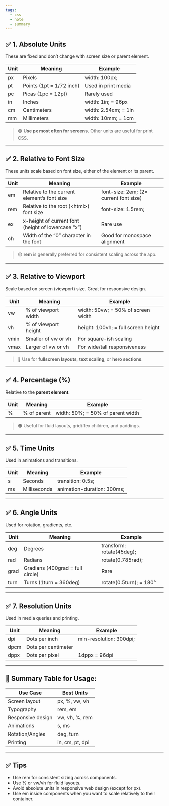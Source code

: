 ```yaml
---
tags:
  - css
  - note
  - summary
---
```


## **✅ 1. Absolute Units**

These are fixed and don’t change with screen size or parent element.

|**Unit**|**Meaning**|**Example**|
|---|---|---|
|px|Pixels|width: 100px;|
|pt|Points (1pt = 1/72 inch)|Used in print media|
|pc|Picas (1pc = 12pt)|Rarely used|
|in|Inches|width: 1in; = 96px|
|cm|Centimeters|width: 2.54cm; = 1in|
|mm|Millimeters|width: 10mm; = 1cm|

> 🟢 **Use px most often for screens.** Other units are useful for print CSS.

---

## **✅ 2. Relative to Font Size**

These units scale based on font size, either of the element or its parent.

|**Unit**|**Meaning**|**Example**|
|---|---|---|
|em|Relative to the current element’s font size|font-size: 2em; (2× current font size)|
|rem|Relative to the root (\<html>) font size|font-size: 1.5rem;|
|ex|x-height of current font (height of lowercase “x”)|Rare use|
|ch|Width of the “0” character in the font|Good for monospace alignment|

> 🟡 **rem** is generally preferred for consistent scaling across the app.

---

## **✅ 3. Relative to Viewport**

Scale based on screen (viewport) size. Great for responsive design.

|**Unit**|**Meaning**|**Example**|
|---|---|---|
|vw|% of viewport width|width: 50vw; = 50% of screen width|
|vh|% of viewport height|height: 100vh; = full screen height|
|vmin|Smaller of vw or vh|For square-ish scaling|
|vmax|Larger of vw or vh|For wide/tall responsiveness|

> 🔵 Use for **fullscreen layouts**, **text scaling**, or **hero sections**.

---

## **✅ 4. Percentage (%)**

Relative to the **parent element**.

|**Unit**|**Meaning**|**Example**|
|---|---|---|
|%|% of parent|width: 50%; = 50% of parent width|

> 🟠 Useful for fluid layouts, grid/flex children, and paddings.

---

## **✅ 5. Time Units**

Used in animations and transitions.

|**Unit**|**Meaning**|**Example**|
|---|---|---|
|s|Seconds|transition: 0.5s;|
|ms|Milliseconds|animation-duration: 300ms;|

---

## **✅ 6. Angle Units**

Used for rotation, gradients, etc.

|**Unit**|**Meaning**|**Example**|
|---|---|---|
|deg|Degrees|transform: rotate(45deg);|
|rad|Radians|rotate(0.785rad);|
|grad|Gradians (400grad = full circle)|Rare|
|turn|Turns (1turn = 360deg)|rotate(0.5turn); = 180°|

---

## **✅ 7. Resolution Units**

Used in media queries and printing.

|**Unit**|**Meaning**|**Example**|
|---|---|---|
|dpi|Dots per inch|min-resolution: 300dpi;|
|dpcm|Dots per centimeter||
|dppx|Dots per pixel|1dppx = 96dpi|

---

## **🧠 Summary Table for Usage:**

|**Use Case**|**Best Units**|
|---|---|
|Screen layout|px, %, vw, vh|
|Typography|rem, em|
|Responsive design|vw, vh, %, rem|
|Animations|s, ms|
|Rotation/Angles|deg, turn|
|Printing|in, cm, pt, dpi|

---

## **✅ Tips**

- Use rem for consistent sizing across components.
- Use % or vw/vh for fluid layouts.
- Avoid absolute units in responsive web design (except for px).
- Use em inside components when you want to scale relatively to their container.